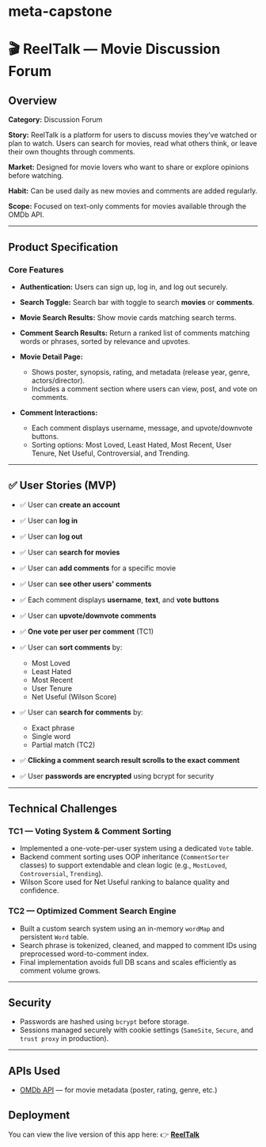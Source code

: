 # meta-capstone

# 🎬 ReelTalk — Movie Discussion Forum

## Overview

**Category:** Discussion Forum

**Story:** ReelTalk is a platform for users to discuss movies they’ve watched or plan to watch. Users can search for movies, read what others think, or leave their own thoughts through comments.

**Market:** Designed for movie lovers who want to share or explore opinions before watching.

**Habit:** Can be used daily as new movies and comments are added regularly.

**Scope:** Focused on text-only comments for movies available through the OMDb API.

---

##  Product Specification

### Core Features

* **Authentication:** Users can sign up, log in, and log out securely.
* **Search Toggle:** Search bar with toggle to search **movies** or **comments**.
* **Movie Search Results:** Show movie cards matching search terms.
* **Comment Search Results:** Return a ranked list of comments matching words or phrases, sorted by relevance and upvotes.
* **Movie Detail Page:**

  * Shows poster, synopsis, rating, and metadata (release year, genre, actors/director).
  * Includes a comment section where users can view, post, and vote on comments.
* **Comment Interactions:**

  * Each comment displays username, message, and upvote/downvote buttons.
  * Sorting options: Most Loved, Least Hated, Most Recent, User Tenure, Net Useful, Controversial, and Trending.

---

## ✅ User Stories (MVP)

* ✅ User can **create an account**
* ✅ User can **log in**
* ✅ User can **log out**
* ✅ User can **search for movies**
* ✅ User can **add comments** for a specific movie
* ✅ User can **see other users' comments**
* ✅ Each comment displays **username**, **text**, and **vote buttons**
* ✅ User can **upvote/downvote comments**
* ✅ **One vote per user per comment** (TC1)
* ✅ User can **sort comments** by:

  * Most Loved
  * Least Hated
  * Most Recent
  * User Tenure
  * Net Useful (Wilson Score)
* ✅ User can **search for comments** by:

  * Exact phrase
  * Single word
  * Partial match (TC2)
* ✅ **Clicking a comment search result scrolls to the exact comment**
* ✅ User **passwords are encrypted** using bcrypt for security

---

## Technical Challenges

### TC1 — Voting System & Comment Sorting

* Implemented a one-vote-per-user system using a dedicated `Vote` table.
* Backend comment sorting uses OOP inheritance (`CommentSorter` classes) to support extendable and clean logic (e.g., `MostLoved`, `Controversial`, `Trending`).
* Wilson Score used for Net Useful ranking to balance quality and confidence.

### TC2 — Optimized Comment Search Engine

* Built a custom search system using an in-memory `wordMap` and persistent `Word` table.
* Search phrase is tokenized, cleaned, and mapped to comment IDs using preprocessed word-to-comment index.
* Final implementation avoids full DB scans and scales efficiently as comment volume grows.

---

## Security

* Passwords are hashed using `bcrypt` before storage.
* Sessions managed securely with cookie settings (`SameSite`, `Secure`, and `trust proxy` in production).

---

## APIs Used

* [OMDb API](https://www.omdbapi.com/) — for movie metadata (poster, rating, genre, etc.)


##  Deployment

You can view the live version of this app here:
👉 **[ReelTalk](https://meta-capstone-frontend.onrender.com)**



